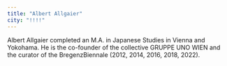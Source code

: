 ```yaml
---
title: "Albert Allgaier"
city: "!!!!"
---
```


Albert Allgaier completed an M.A. in Japanese Studies in Vienna and Yokohama. He is the co-founder of the collective GRUPPE UNO WIEN and the curator of the BregenzBiennale (2012, 2014, 2016, 2018, 2022).
